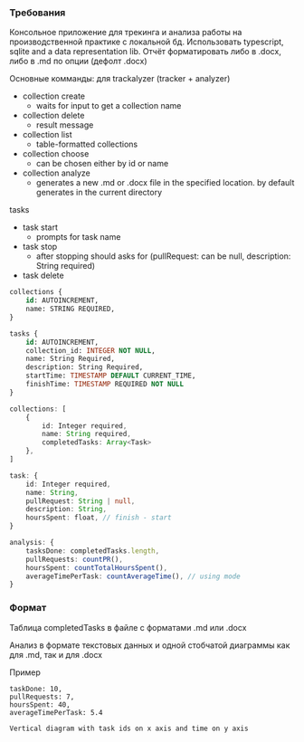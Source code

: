 ### Требования
Консольное приложение для трекинга и анализа работы на производственной практике с локальной бд.
Использовать typescript, sqlite and a data representation lib.
Отчёт форматировать либо в .docx, либо в .md по опции (дефолт .docx)

Основные комманды:
для trackalyzer (tracker + analyzer)
- collection create
    - waits for input to get a collection name
- collection delete
    - result message
- collection list
    - table-formatted collections
- collection choose
    - can be chosen either by id or name
- collection analyze
    - generates a new .md or .docx file in the specified location.
      by default generates in the current directory

tasks
- task start
    - prompts for task name
- task stop
	- after stopping should asks for (pullRequest: can be null, description: String required) 
- task delete 


```sql schemas
collections {
	id: AUTOINCREMENT,
	name: STRING REQUIRED,
}

tasks {
	id: AUTOINCREMENT,
	collection_id: INTEGER NOT NULL,
    name: String Required,
	description: String Required, 
	startTime: TIMESTAMP DEFAULT CURRENT_TIME,
	finishTime: TIMESTAMP REQUIRED NOT NULL
}
```

```typescript
collections: [
	{
		id: Integer required,
		name: String required,
		completedTasks: Array<Task>
	},
]

task: {
	id: Integer required,
    name: String,
	pullRequest: String | null,
	description: String,
	hoursSpent: float, // finish - start
}

analysis: {
	tasksDone: completedTasks.length,
	pullRequests: countPR(),
	hoursSpent: countTotalHoursSpent(),
	averageTimePerTask: countAverageTime(), // using mode
}
```

### Формат
Таблица completedTasks в файле с форматами .md или .docx

Анализ в формате текстовых данных и одной стобчатой диаграммы
как для .md, так и для .docx

Пример
```
taskDone: 10,
pullRequests: 7,
hoursSpent: 40,
averageTimePerTask: 5.4

Vertical diagram with task ids on x axis and time on y axis
```
